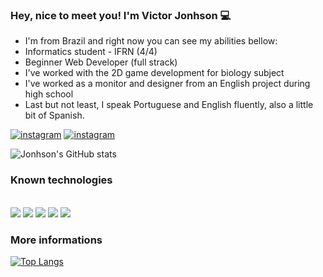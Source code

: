 ### Hey, nice to meet you! I'm Victor Jonhson 💻

* I'm from Brazil and right now you can see my abilities bellow: 
* Informatics student - IFRN (4/4)
* Beginner Web Developer (full strack)
* I've worked with the 2D game development for biology subject 
* I've worked as a monitor and designer from an English project during high school
* Last but not least, I speak Portuguese and English fluently, also a little bit of Spanish. 

[![instagram](https://img.shields.io/badge/Instagram-E4405F?style=for-the-badge&logo=instagram&logoColor=white)](https://instagram.com/victorjonhson_)
[![instagram](https://img.shields.io/badge/Facebook-1877F2?style=for-the-badge&logo=facebook&logoColor=white)](https://www.facebook.com/victorjonhson.aciole)


![Jonhson's GitHub stats](https://github-readme-stats.vercel.app/api?username=victorjonhson&show_icons=true&theme=dracula)

### Known technologies
<div style="display:inline_block"><br/>
<img src="https://img.shields.io/badge/HTML5-E34F26?style=for-the-badge&logo=html5&logoColor=white">
<img src="https://img.shields.io/badge/CSS3-1572B6?style=for-the-badge&logo=css3&logoColor=white">
<img src="https://img.shields.io/badge/JavaScript-F7DF1E?style=for-the-badge&logo=javascript&logoColor=black">
<img src="https://img.shields.io/badge/Java-ED8B00?style=for-the-badge&logo=java&logoColor=white">
<img src="https://img.shields.io/badge/C%23-239120?style=for-the-badge&logo=c-sharp&logoColor=white">
</div>

### More informations
[![Top Langs](https://github-readme-stats.vercel.app/api/top-langs/?username=VJonhson-webDeveloper&layout=compact)](https://github.com/anuraghazra/github-readme-stats)
